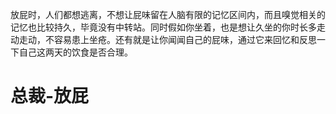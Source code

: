 放屁时，人们都想逃离，不想让屁味留在人脑有限的记忆区间内，而且嗅觉相关的记忆也比较持久，毕竟没有中转站。同时假如你坐着，也是想让久坐的你时长多走动走动，不容易患上坐疮。还有就是让你闻闻自己的屁味，通过它来回忆和反思一下自己这两天的饮食是否合理。

# 总裁-放屁

